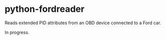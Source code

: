 # python-fordreader

Reads extended PID attributes from an OBD device connected to a Ford car.

In progress.

